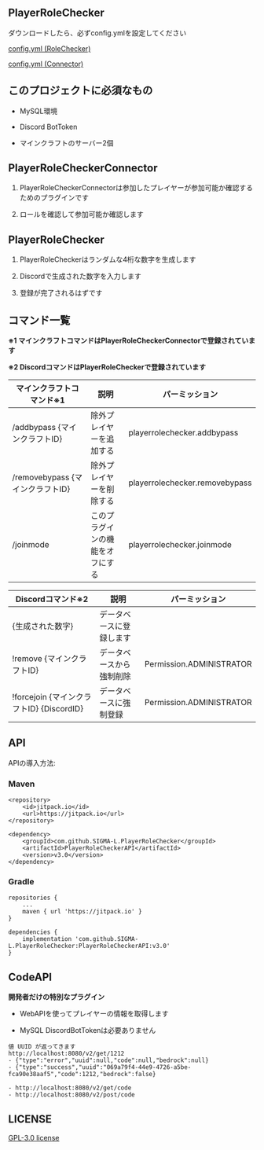 ## PlayerRoleChecker

ダウンロードしたら、必ずconfig.ymlを設定してください 

[config.yml (RoleChecker)](https://github.com/SIGMA-L/PlayerRoleChecker/blob/main/PlayerRoleChecker/src/main/resources/config.yml)

[config.yml (Connector)](https://github.com/SIGMA-L/PlayerRoleChecker/blob/main/PlayerRoleCheckerConnector/src/main/resources/config.yml)

## このプロジェクトに必須なもの

- MySQL環境

- Discord BotToken

- マインクラフトのサーバー2個

## PlayerRoleCheckerConnector

1. PlayerRoleCheckerConnectorは参加したプレイヤーが参加可能か確認するためのプラグインです

2. ロールを確認して参加可能か確認します

## PlayerRoleChecker

1. PlayerRoleCheckerはランダムな4桁な数字を生成します

2. Discordで生成された数字を入力します

3. 登録が完了されるはずです


## コマンド一覧

**※1 マインクラフトコマンドはPlayerRoleCheckerConnectorで登録されています**

**※2 DiscordコマンドはPlayerRoleCheckerで登録されています**


| マインクラフトコマンド※1             | 説明               | パーミッション                        |
|---------------------------|------------------|--------------------------------|
| /addbypass {マインクラフトID}    | 除外プレイヤーを追加する     | playerrolechecker.addbypass    |
| /removebypass {マインクラフトID} | 除外プレイヤーを削除する     | playerrolechecker.removebypass |
| /joinmode                 | このプラグインの機能をオフにする | playerrolechecker.joinmode     |

| Discordコマンド※2                      | 説明           | パーミッション                  |
|------------------------------------|--------------|--------------------------|
| {生成された数字}                          | データベースに登録します |                          |
| !remove {マインクラフトID}                | データベースから強制削除 | Permission.ADMINISTRATOR |
| !forcejoin {マインクラフトID} {DiscordID} | データベースに強制登録  | Permission.ADMINISTRATOR |

## API

APIの導入方法:

### Maven
    <repository>
        <id>jitpack.io</id>
        <url>https://jitpack.io</url>
    </repository>

	<dependency>
	    <groupId>com.github.SIGMA-L.PlayerRoleChecker</groupId>
	    <artifactId>PlayerRoleCheckerAPI</artifactId>
	    <version>v3.0</version>
	</dependency>

### Gradle
    repositories {
        ...
        maven { url 'https://jitpack.io' }
    }

    dependencies {
        implementation 'com.github.SIGMA-L.PlayerRoleChecker:PlayerRoleCheckerAPI:v3.0'
	}

## CodeAPI

**開発者だけの特別なプラグイン**

- WebAPIを使ってプレイヤーの情報を取得します

- MySQL DiscordBotTokenは必要ありません

```
値 UUID が返ってきます
http://localhost:8080/v2/get/1212
- {"type":"error","uuid":null,"code":null,"bedrock":null}
- {"type":"success","uuid":"069a79f4-44e9-4726-a5be-fca90e38aaf5","code":1212,"bedrock":false}

- http://localhost:8080/v2/get/code
- http://localhost:8080/v2/post/code
```

## LICENSE

[GPL-3.0 license](https://github.com/SIGMA-L/PlayerRoleChecker/blob/main/LICENSE)
